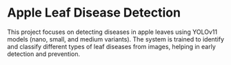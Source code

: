 # Apple Leaf Disease Detection
This project focuses on detecting diseases in apple leaves using YOLOv11 models (nano, small, and medium variants). 
The system is trained to identify and classify different types of leaf diseases from images, helping in early detection and prevention.
